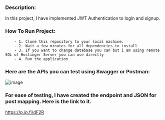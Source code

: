 ### Description:
   In this project, I have implemented JWT Authentication to login and signup. 

   ### How To Run Project:
        - 1. Clone this repository to your local machine.
        - 2. Wait a few minutes for all dependencies to install
        - 3. If you want to change database you can but i am using remote SQL of Hostinger Server you can use directly
        - 4. Run the application

### Here are the APIs you can test using Swagger or Postman:
![image](https://github.com/ayushraj12009/lensCropAssignment/assets/51042913/228287b0-215a-4c9e-b2c3-9fd76cfc41f0)

### For ease of testing, I have created the endpoint and JSON for post mapping. Here is the link to it.
https://p.ip.fi/dF2R

